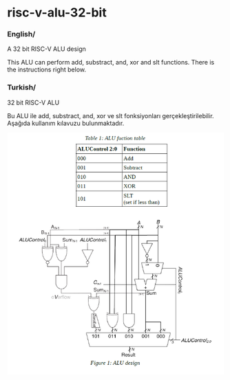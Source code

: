 # risc-v-alu-32-bit

### English/

A 32 bit RISC-V ALU design

This ALU can perform add, substract, and, xor and slt functions. There is the instructions right below.

### Turkish/

32 bit RISC-V ALU

Bu ALU ile add, substract, and, xor ve slt fonksiyonları gerçekleştirilebilir. Aşağıda kullanım kılavuzu bulunmaktadır.



![alu](32_bit_alu.png)
